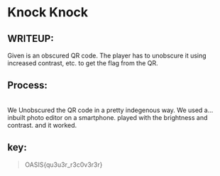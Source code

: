 # Knock Knock
## WRITEUP:

Given is an obscured QR code. The player has to unobscure it using increased contrast, etc. to get the flag from the QR.

## **Process:**
</br>
We Unobscured the QR code in a pretty indegenous way. We used a... inbuilt photo editor on a smartphone. played with the brightness and contrast. and it worked.

## key:
>OASIS{qu3u3r_r3c0v3r3r}
